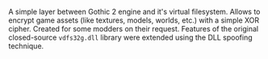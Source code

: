 A simple layer between Gothic 2 engine and it's virtual filesystem. Allows to encrypt game assets (like textures, models, worlds, etc.) with a simple XOR cipher. Created for some modders on their request. Features of the original closed-source `vdfs32g.dll` library were extended using the DLL spoofing technique.